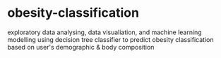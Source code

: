 # obesity-classification

exploratory data analysing, data visualiation, and machine learning modelling using decision tree classifier to predict obesity classification based on user's demographic & body composition
